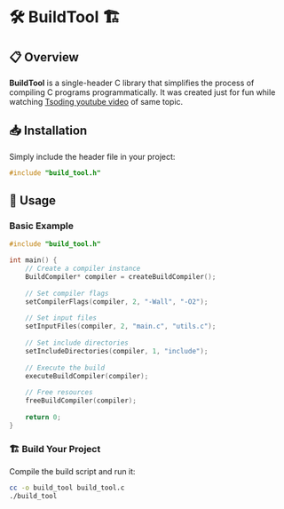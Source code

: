 # 🛠️ BuildTool 🏗️

## 📋 Overview

**BuildTool** is a single-header C library that simplifies the process of compiling C programs programmatically. It was created just for fun while watching [Tsoding youtube video](https://www.youtube.com/watch?v=GrG5_U0NHKk) of same topic.

## 📥 Installation

Simply include the header file in your project:

```c
#include "build_tool.h"
```

## 🚀 Usage

### Basic Example

```c
#include "build_tool.h"

int main() {
    // Create a compiler instance
    BuildCompiler* compiler = createBuildCompiler();
    
    // Set compiler flags
    setCompilerFlags(compiler, 2, "-Wall", "-O2");
    
    // Set input files
    setInputFiles(compiler, 2, "main.c", "utils.c");
    
    // Set include directories
    setIncludeDirectories(compiler, 1, "include");
    
    // Execute the build
    executeBuildCompiler(compiler);
    
    // Free resources
    freeBuildCompiler(compiler);
    
    return 0;
}
```

### 🏗️ Build Your Project

Compile the build script and run it:

```bash
cc -o build_tool build_tool.c
./build_tool
```
